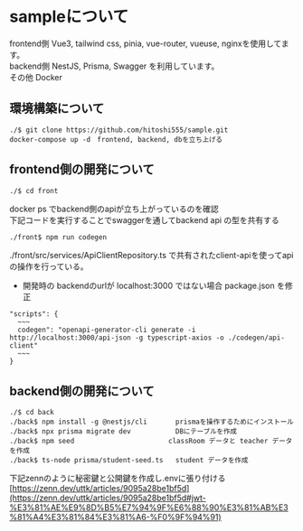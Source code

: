 # sampleについて
frontend側 Vue3, tailwind css, pinia, vue-router, vueuse, nginxを使用してます。   
backend側 NestJS, Prisma, Swagger を利用しています。   
その他 Docker   
   
## 環境構築について
```
./$ git clone https://github.com/hitoshi555/sample.git
docker-compose up -d　frontend, backend, dbを立ち上げる
```
   
## frontend側の開発について
```
./$ cd front
```
docker ps でbackend側のapiが立ち上がっているのを確認   
下記コードを実行することでswaggerを通してbackend api の型を共有する   
```
./front$ npm run codegen
```
./front/src/services/ApiClientRepository.ts で共有されたclient-apiを使ってapiの操作を行っている。   
* 開発時の backendのurlが localhost:3000 ではない場合 package.json を修正   
```
"scripts": {
  ~~~
  codegen": "openapi-generator-cli generate -i http://localhost:3000/api-json -g typescript-axios -o ./codegen/api-client"
  ~~~
}
```
## backend側の開発について
```
./$ cd back
./back$ npm install -g @nestjs/cli       prismaを操作するためにインストール
./back$ npx prisma migrate dev           DBにテーブルを作成
./back$ npm seed　　　　　　　　　　　　　　classRoom データと teacher データを作成　
./back$ ts-node prisma/student-seed.ts   student データを作成
```

下記zennのように秘密鍵と公開鍵を作成し.envに張り付ける   
[https://zenn.dev/uttk/articles/9095a28be1bf5d](https://zenn.dev/uttk/articles/9095a28be1bf5d#jwt-%E3%81%AE%E9%8D%B5%E7%94%9F%E6%88%90%E3%81%AB%E3%81%A4%E3%81%84%E3%81%A6-%F0%9F%94%91)





